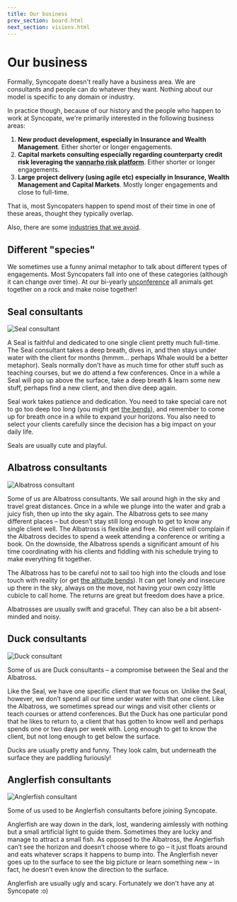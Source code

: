 ```yaml
---
title: Our business
prev_section: board.html
next_section: visions.html
---
```


Our business
============

Formally, Syncopate doesn't really have a business area. We are consultants and people can do whatever they want. Nothing about our model is specific to any domain or industry.

In practice though, because of our history and the people who happen to work at Syncopate, we're primarily interested in the following business areas:

1.  **New product development, especially in Insurance and Wealth Management**. Either shorter or longer engagements.
2.  **Capital markets consulting especially regarding counterparty credit risk leveraging the [vannarho risk platform](http://www.vannarho.com)**. Either shorter or longer engagements.
3.  **Large project delivery (using agile etc) especially in Insurance, Wealth Management and Capital Markets**. Mostly longer engagements and close to full-time.

That is, most Syncopaters happen to spend most of their time in one of these areas, thought they typically overlap.

Also, there are some [industries that we avoid](industries-that-we-avoid.html).

Different "species"
-----------------------------------

We sometimes use a funny animal metaphor to talk about different types of engagements. Most Syncopaters fall into one of these categories (although it can change over time). At our bi-yearly [unconference](unconference.html) all animals get together on a rock and make noise together!

Seal consultants
----------------

![Seal consultant](/assets/seal-500.jpg "Seal consultant")

A Seal is faithful and dedicated to one single client pretty much full-time. The Seal consultant takes a deep breath, dives in, and then stays under water with the client for months (hmmm… perhaps Whale would be a better metaphor). Seals normally don’t have as much time for other stuff such as teaching courses, but we do attend a few conferences. Once in a while a Seal will pop up above the surface, take a deep breath & learn some new stuff, perhaps find a new client, and then dive deep again.

Seal work takes patience and dedication. You need to take special care not to go too deep too long (you might get [the bends](https://en.wikipedia.org/wiki/Decompression_sickness)), and remember to come up for breath once in a while to expand your horizons. You also need to select your clients carefully since the decision has a big impact on your daily life.

Seals are usually cute and playful.

Albatross consultants
---------------------

![Albatross consultant](/assets/albatross-500.jpg "Albatross consultant")

Some of us are Albatross consultants. We sail around high in the sky and travel great distances. Once in a while we plunge into the water and grab a juicy fish, then up into the sky again. The Albatross gets to see many different places – but doesn’t stay still long enough to get to know any single client well. The Albatross is flexible and free. No client will complain if the Albatross decides to spend a week attending a conference or writing a book. On the downside, the Albatross spends a significant amount of his time coordinating with his clients and fiddling with his schedule trying to make everything fit together.

The Albatross has to be careful not to sail too high into the clouds and lose touch with reality (or get [the altitude bends](https://en.wikipedia.org/wiki/Altitude_sickness)). It can get lonely and insecure up there in the sky, always on the move, not having your own cozy little cubicle to call home. The returns are great but freedom does have a price.

Albatrosses are usually swift and graceful. They can also be a bit absent-minded and noisy.

Duck consultants
----------------

![Duck consultant](/assets/duck-500.jpg "Duck consultant")

Some of us are Duck consultants – a compromise between the Seal and the Albatross.

Like the Seal, we have one specific client that we focus on. Unlike the Seal, however, we don’t spend all our time under water with that one client. Like the Albatross, we sometimes spread our wings and visit other clients or teach courses or attend conferences. But the Duck has one particular pond that he likes to return to, a client that has gotten to know well and perhaps spends one or two days per week with. Long enough to get to know the client, but not long enough to get below the surface.

Ducks are usually pretty and funny. They look calm, but underneath the surface they are paddling furiously!

Anglerfish consultants
----------------------

![Anglerfish consultant](/assets/anglerfish-500.jpg "Anglerfish consultant")

Some of us used to be Anglerfish consultants before joining Syncopate.

Anglerfish are way down in the dark, lost, wandering aimlessly with nothing but a small artificial light to guide them. Sometimes they are lucky and manage to attract a small fish. As opposed to the Albatross, the Anglerfish can’t see the horizon and doesn’t choose where to go – it just floats around and eats whatever scraps it happens to bump into. The Anglerfish never goes up to the surface to see the big picture or learn something new – in fact, he doesn’t even know the direction to the surface.

Anglerfish are usually ugly and scary. Fortunately we don't have any at Syncopate :o)
